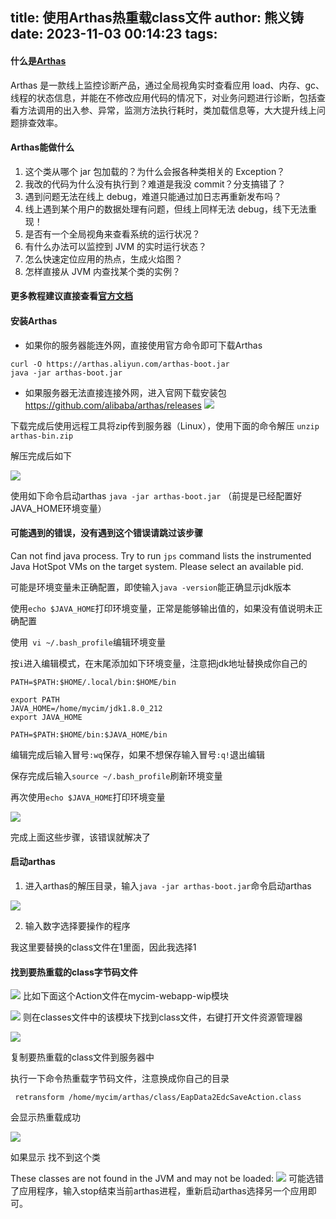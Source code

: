 title: 使用Arthas热重载class文件
author: 熊义铸
date: 2023-11-03 00:14:23
tags:
---
#### 什么是[Arthas](https://arthas.aliyun.com/) 

Arthas 是一款线上监控诊断产品，通过全局视角实时查看应用 load、内存、gc、线程的状态信息，并能在不修改应用代码的情况下，对业务问题进行诊断，包括查看方法调用的出入参、异常，监测方法执行耗时，类加载信息等，大大提升线上问题排查效率。

#### Arthas能做什么
1. 这个类从哪个 jar 包加载的？为什么会报各种类相关的 Exception？
2. 我改的代码为什么没有执行到？难道是我没 commit？分支搞错了？
3. 遇到问题无法在线上 debug，难道只能通过加日志再重新发布吗？
4. 线上遇到某个用户的数据处理有问题，但线上同样无法 debug，线下无法重现！
5. 是否有一个全局视角来查看系统的运行状况？
6. 有什么办法可以监控到 JVM 的实时运行状态？
7. 怎么快速定位应用的热点，生成火焰图？
8. 怎样直接从 JVM 内查找某个类的实例？

#### 更多教程建议直接查看[官方文档](https://arthas.aliyun.com/) 

####  安装Arthas
- 如果你的服务器能连外网，直接使用官方命令即可下载Arthas

```
curl -O https://arthas.aliyun.com/arthas-boot.jar
java -jar arthas-boot.jar
```

- 如果服务器无法直接连接外网，进入官网下载安装包
https://github.com/alibaba/arthas/releases
![](/images/pasted-1.png)

下载完成后使用远程工具将zip传到服务器（Linux），使用下面的命令解压
`unzip arthas-bin.zip`

解压完成后如下

![](/images/pasted-3.png)

使用如下命令启动arthas 
`java -jar arthas-boot.jar` （前提是已经配置好JAVA_HOME环境变量）

#### 可能遇到的错误，没有遇到这个错误请跳过该步骤
 Can not find java process. Try to run `jps` command lists the instrumented Java HotSpot VMs on the target system.
Please select an available pid.

可能是环境变量未正确配置，即使输入`java -version`能正确显示jdk版本

使用`echo $JAVA_HOME`打印环境变量，正常是能够输出值的，如果没有值说明未正确配置

使用` vi ~/.bash_profile`编辑环境变量

按`i`进入编辑模式，在末尾添加如下环境变量，注意把jdk地址替换成你自己的

```
PATH=$PATH:$HOME/.local/bin:$HOME/bin

export PATH
JAVA_HOME=/home/mycim/jdk1.8.0_212
export JAVA_HOME

PATH=$PATH:$HOME/bin:$JAVA_HOME/bin

```
编辑完成后输入冒号`:wq`保存，如果不想保存输入冒号`:q!`退出编辑

保存完成后输入`source ~/.bash_profile`刷新环境变量

再次使用`echo $JAVA_HOME`打印环境变量

![](/images/pasted-4.png)

完成上面这些步骤，该错误就解决了

#### 启动arthas

1. 进入arthas的解压目录，输入`java -jar arthas-boot.jar`命令启动arthas

![](/images/pasted-5.png)

2. 输入数字选择要操作的程序

我这里要替换的class文件在1里面，因此我选择1

#### 找到要热重载的class字节码文件

![](/images/pasted-6.png)
比如下面这个Action文件在mycim-webapp-wip模块


![](/images/pasted-8.png)
则在classes文件中的该模块下找到class文件，右键打开文件资源管理器

![](/images/pasted-9.png)

复制要热重载的class文件到服务器中

执行一下命令热重载字节码文件，注意换成你自己的目录

` retransform /home/mycim/arthas/class/EapData2EdcSaveAction.class`

会显示热重载成功

![](/images/pasted-10.png)

如果显示 找不到这个类

These classes are not found in the JVM and may not be loaded: 
![](/images/pasted-11.png)
可能选错了应用程序，输入stop结束当前arthas进程，重新启动arthas选择另一个应用即可。



